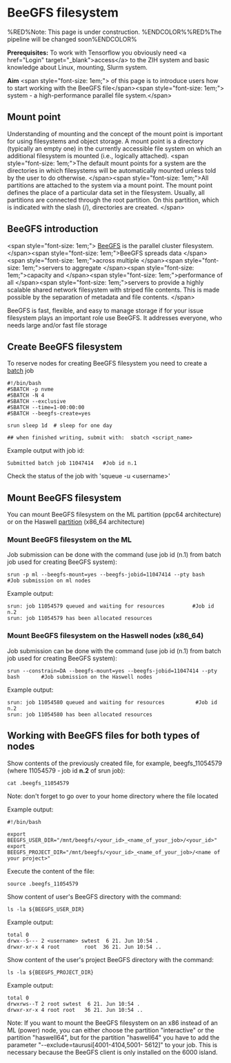 # BeeGFS filesystem

%RED%Note: This page is under construction. %ENDCOLOR%%RED%The pipeline
will be changed soon%ENDCOLOR%

**Prerequisites:** To work with Tensorflow you obviously need \<a
href="Login" target="\_blank">access\</a> to the ZIH system and
basic knowledge about Linux, mounting, Slurm system.

**Aim** \<span style="font-size: 1em;"> of this page is to introduce
users how to start working with the BeeGFS file\</span>\<span
style="font-size: 1em;"> system - a high-performance parallel file
system.\</span>

## Mount point

Understanding of mounting and the concept of the mount point is
important for using filesystems and object storage. A mount point is a
directory (typically an empty one) in the currently accessible file
system on which an additional filesystem is mounted (i.e., logically
attached). \<span style="font-size: 1em;">The default mount points for a
system are the directories in which filesystems will be automatically
mounted unless told by the user to do otherwise. \</span>\<span
style="font-size: 1em;">All partitions are attached to the system via a
mount point. The mount point defines the place of a particular data set
in the filesystem. Usually, all partitions are connected through the
root partition. On this partition, which is indicated with the slash
(/), directories are created. \</span>

## BeeGFS introduction

\<span style="font-size: 1em;"> [BeeGFS](https://www.beegfs.io/content/)
is the parallel cluster filesystem. \</span>\<span style="font-size:
1em;">BeeGFS spreads data \</span>\<span style="font-size: 1em;">across
multiple \</span>\<span style="font-size: 1em;">servers to aggregate
\</span>\<span style="font-size: 1em;">capacity and \</span>\<span
style="font-size: 1em;">performance of all \</span>\<span
style="font-size: 1em;">servers to provide a highly scalable shared
network filesystem with striped file contents. This is made possible by
the separation of metadata and file contents. \</span>

BeeGFS is fast, flexible, and easy to manage storage if for your issue
filesystem plays an important role use BeeGFS. It addresses everyone,
who needs large and/or fast file storage

## Create BeeGFS filesystem

To reserve nodes for creating BeeGFS filesystem you need to create a
[batch](../jobs_and_resources/slurm.md) job

    #!/bin/bash
    #SBATCH -p nvme
    #SBATCH -N 4
    #SBATCH --exclusive
    #SBATCH --time=1-00:00:00
    #SBATCH --beegfs-create=yes

    srun sleep 1d  # sleep for one day

    ## when finished writing, submit with:  sbatch <script_name>

Example output with job id:

    Submitted batch job 11047414   #Job id n.1

Check the status of the job with 'squeue -u \<username>'

## Mount BeeGFS filesystem

You can mount BeeGFS filesystem on the ML partition (ppc64
architecture) or on the Haswell [partition](../jobs_and_resources/system_taurus.md) (x86_64
architecture)

### Mount BeeGFS filesystem on the ML

Job submission can be done with the command (use job id (n.1) from batch
job used for creating BeeGFS system):

    srun -p ml --beegfs-mount=yes --beegfs-jobid=11047414 --pty bash                #Job submission on ml nodes

Example output:

    srun: job 11054579 queued and waiting for resources         #Job id n.2
    srun: job 11054579 has been allocated resources

### Mount BeeGFS filesystem on the Haswell nodes (x86_64)

Job submission can be done with the command (use job id (n.1) from batch
job used for creating BeeGFS system):

    srun --constrain=DA --beegfs-mount=yes --beegfs-jobid=11047414 --pty bash       #Job submission on the Haswell nodes

Example output:

    srun: job 11054580 queued and waiting for resources          #Job id n.2
    srun: job 11054580 has been allocated resources

## Working with BeeGFS files for both types of nodes

Show contents of the previously created file, for example,
beegfs_11054579 (where 11054579 - job id **n.2** of srun job):

    cat .beegfs_11054579

Note: don't forget to go over to your home directory where the file
located

Example output:

    #!/bin/bash

    export BEEGFS_USER_DIR="/mnt/beegfs/<your_id>_<name_of_your_job>/<your_id>"
    export BEEGFS_PROJECT_DIR="/mnt/beegfs/<your_id>_<name_of_your_job>/<name of your project>" 

Execute the content of the file:

    source .beegfs_11054579

Show content of user's BeeGFS directory with the command:

    ls -la ${BEEGFS_USER_DIR}

Example output:

    total 0
    drwx--S--- 2 <username> swtest  6 21. Jun 10:54 .
    drwxr-xr-x 4 root        root  36 21. Jun 10:54 ..

Show content of the user's project BeeGFS directory with the command:

    ls -la ${BEEGFS_PROJECT_DIR}

Example output:

    total 0
    drwxrws--T 2 root swtest  6 21. Jun 10:54 .
    drwxr-xr-x 4 root root   36 21. Jun 10:54 ..

Note: If you want to mount the BeeGFS filesystem on an x86 instead of
an ML (power) node, you can either choose the partition "interactive" or
the partition "haswell64", but for the partition "haswell64" you have to
add the parameter "--exclude=taurusi\[4001-4104,5001- 5612\]" to your
job. This is necessary because the BeeGFS client is only installed on
the 6000 island.
